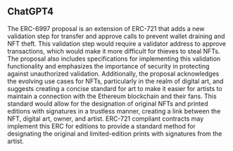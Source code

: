 ## ChatGPT4

The ERC-6997 proposal is an extension of ERC-721 that adds a new validation step for transfer and approve calls to prevent wallet draining and NFT theft. This validation step would require a validator address to approve transactions, which would make it more difficult for thieves to steal NFTs. The proposal also includes specifications for implementing this validation functionality and emphasizes the importance of security in protecting against unauthorized validation. Additionally, the proposal acknowledges the evolving use cases for NFTs, particularly in the realm of digital art, and suggests creating a concise standard for art to make it easier for artists to maintain a connection with the Ethereum blockchain and their fans. This standard would allow for the designation of original NFTs and printed editions with signatures in a trustless manner, creating a link between the NFT, digital art, owner, and artist. ERC-721 compliant contracts may implement this ERC for editions to provide a standard method for designating the original and limited-edition prints with signatures from the artist.
